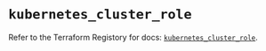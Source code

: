 # `kubernetes_cluster_role`

Refer to the Terraform Registory for docs: [`kubernetes_cluster_role`](https://registry.terraform.io/providers/hashicorp/kubernetes/2.25.2/docs/resources/cluster_role).
